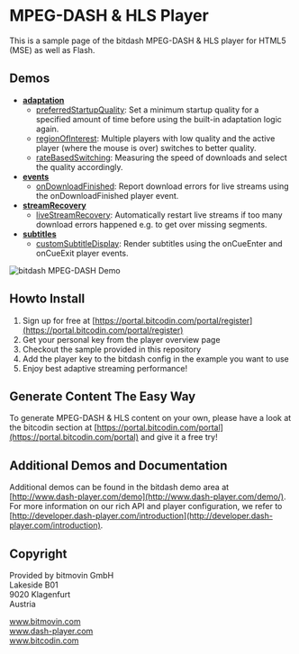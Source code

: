 # MPEG-DASH & HLS Player
This is a sample page of the bitdash MPEG-DASH & HLS player for HTML5 (MSE) as well as Flash. 

## Demos
* [**adaptation**](adaptation/)
    * [preferredStartupQuality](adaptation/preferredStartupQuality.js): Set a minimum startup quality for a specified amount of time before using the built-in adaptation logic again.
    * [regionOfInterest](adaptation/regionOfInterest.html): Multiple players with low quality and the active player (where the mouse is over) switches to better quality.
    * [rateBasedSwitching](adaptation/rateBasedSwitching.js): Measuring the speed of downloads and select the quality accordingly.
* [**events**](events/)
    * [onDownloadFinished](events/onDownloadFinished.html): Report download errors for live streams using the onDownloadFinished player event.
* [**streamRecovery**](streamRecovery/)
    * [liveStreamRecovery](streamRecovery/liveStreamRecovery.js): Automatically restart live streams if too many download errors happened e.g. to get over missing segments.
* [**subtitles**](subtitles/)
    * [customSubtitleDisplay](subtitles/customSubtitleDisplay.js): Render subtitles using the onCueEnter and onCueExit player events.

![bitdash MPEG-DASH Demo](https://raw.githubusercontent.com/bitmovin/bitdash-MPEG-DASH-demo/master/screenshot.png "bitdash MPEG-DASH Demo Page")

## Howto Install

1. Sign up for free at [https://portal.bitcodin.com/portal/register](https://portal.bitcodin.com/portal/register)
2. Get your personal key from the player overview page
3. Checkout the sample provided in this repository
4. Add the player key to the bitdash config in the example you want to use
5. Enjoy best adaptive streaming performance! 

## Generate Content The Easy Way

To generate MPEG-DASH & HLS content on your own, please have a look at the bitcodin section at  [https://portal.bitcodin.com/portal](https://portal.bitcodin.com/portal) and give it a free try!

## Additional Demos and Documentation

Additional demos can be found in the bitdash demo area at [http://www.dash-player.com/demo](http://www.dash-player.com/demo/). For more information on our rich API and player configuration, we refer to [http://developer.dash-player.com/introduction](http://developer.dash-player.com/introduction).

## Copyright

Provided by bitmovin GmbH <br>
Lakeside B01<br>
9020 Klagenfurt<br>
Austria<br>

www.bitmovin.com<br>
www.dash-player.com<br>
www.bitcodin.com<br>
